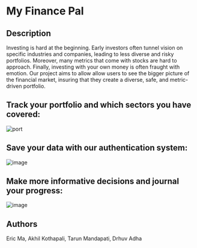 # My Finance Pal

## Description

Investing is hard at the beginning. Early investors often tunnel vision on specific industries and companies, leading to less diverse and risky portfolios. Moreover, many metrics that come with stocks are hard to approach. Finally, investing with your own money is often fraught with emotion. Our project aims to allow allow users to see the bigger picture of the financial market, insuring that they create a diverse, safe, and metric-driven portfolio.


## Track your portfolio and which sectors you have covered:
![port](https://github.com/ErMa12345/MyFinancePal/assets/60518974/866b4932-f173-4301-8ac0-2e51c54302ac)

## Save your data with our authentication system:
![image](https://github.com/ErMa12345/MyFinancePal/assets/60518974/259ca39c-6c55-411a-9b37-e88d0a8da6c7)

## Make more informative decisions and journal your progress:
![image](https://github.com/ErMa12345/MyFinancePal/assets/60518974/93c1190b-085b-40c0-9a72-7c35a3add7be)

## Authors

Eric Ma, Akhil Kothapali, Tarun Mandapati, Drhuv Adha
